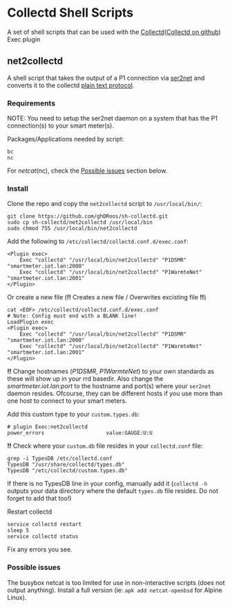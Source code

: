 # Collectd Shell Scripts

A set of shell scripts that can be used with the [Collectd](http://collectd.org)([Collectd on github](https://github.com/collectd/collectd)) Exec plugin

## net2collectd

A shell script that takes the output of a P1 connection via [ser2net](https://github.com/cminyard/ser2net) and converts it to the collectd [plain text protocol](https://collectd.org/wiki/index.php/Plain_text_protocol).

### Requirements

NOTE: You need to setup the ser2net daemon on a system that has the P1 connection(s) to your smart meter(s).

Packages/Applications needed by script:
```
bc
nc
```
For *netcat*(nc), check the [Possible issues](#possible-issues) section below.

### Install

Clone the repo and copy the `net2collectd` script to `/usr/local/bin/`:
```
git clone https://github.com/ghDRoos/sh-collectd.git
sudo cp sh-collectd/net2collectd /usr/local/bin
sudo chmod 755 /usr/local/bin/net2collectd
```

Add the following to `/etc/collectd/collectd.conf.d/exec.conf`:
```
<Plugin exec>
    Exec "collectd" "/usr/local/bin/net2collectd" "P1DSMR" "smartmeter.iot.lan:2000"
    Exec "collectd" "/usr/local/bin/net2collectd" "P1WarmteNet" "smartmeter.iot.lan:2001"
</Plugin>
```
Or create a new file (**!!** Creates a new file / Overwrites excisting file **!!**)
```
cat <EOF> /etc/collectd/collectd.conf.d/exec.conf
# Note: Config must end with a BLANK line!
LoadPlugin exec
<Plugin exec>
    Exec "collectd" "/usr/local/bin/net2collectd" "P1DSMR" "smartmeter.iot.lan:2000"
    Exec "collectd" "/usr/local/bin/net2collectd" "P1WarmteNet" "smartmeter.iot.lan:2001"
</Plugin>

```

  **!!** Change hostnames (*P1DSMR*, *P1WarmteNet*) to your own standards as these will show up in your rrd basedir. Also change the *smartmeter.iot.lan:port* to the hostname and port(s) where your `ser2net` daemon resides. Ofcourse, they can be different hosts if you use more than one host to connect to your smart meters.

Add this custom type to your `custom.types.db`:
```
# plugin Exec:net2collectd
power_errors                    value:GAUGE:U:U
```

  **!!** Check where your `custom.db` file resides in your `collectd.conf` file:
```
grep -i TypesDB /etc/collectd.conf
TypesDB "/usr/share/collectd/types.db"
TypesDB "/etc/collectd/custom.types.db"
```
If there is no TypesDB line in your config, manually add it (`collectd -h` outputs your data directory where the default `types.db` file resides. Do not forget to add that too!)

Restart collectd
```
service collectd restart
sleep 5
service collectd status
```
Fix any errors you see.

### Possible issues

The busybox netcat is too limited for use in non-interactive scripts (does not output anything). Install a full version (ie: `apk add netcat-openbsd` for Alpine Linux).
